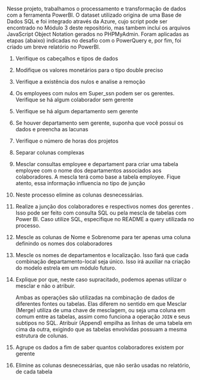 Nesse projeto, trabalhamos o processamento e transformação de dados com a ferramenta PowerBI. O dataset utilizado origina de uma Base de Dados SQL e foi integrado através da Azure, cujo script pode ser encontrado no Módulo 3 deste repositório, mas tambem incluí os arquivos JavaScript Object Notation gerados no PHPMyAdmin. Foram aplicadas as etapas (abaixo) indicadas no desafio com o PowerQuery e, por fim, foi criado um breve relatório no PowerBI.

1. Verifique os cabeçalhos e tipos de dados
2. Modifique os valores monetários para o tipo double preciso
3. Verifique a existência dos nulos e analise a remoção
4. Os employees com nulos em Super_ssn podem ser os gerentes. Verifique se há algum colaborador sem gerente
5. Verifique se há algum departamento sem gerente
6. Se houver departamento sem gerente, suponha que você possui os dados e preencha as lacunas
7. Verifique o número de horas dos projetos
8. Separar colunas complexas
9. Mesclar consultas employee e departament para criar uma tabela employee com o nome dos departamentos associados aos colaboradores. A mescla terá como base a tabela employee. Fique atento, essa informação influencia no tipo de junção
10. Neste processo elimine as colunas desnecessárias.
11. Realize a junção dos colaboradores e respectivos nomes dos gerentes . Isso pode ser feito com consulta SQL ou pela mescla de tabelas com Power BI. Caso utilize SQL, especifique no README a query utilizada no processo.
12. Mescle as colunas de Nome e Sobrenome para ter apenas uma coluna definindo os nomes dos colaboradores
13. Mescle os nomes de departamentos e localização. Isso fará que cada combinação departamento-local seja único. Isso irá auxiliar na criação do modelo estrela em um módulo futuro.
14. Explique por que, neste caso supracitado, podemos apenas utilizar o mesclar e não o atribuir.

    Ambas as operações são utilizadas na combinação de dados de diferentes fontes ou tabelas. Elas diferem no sentido em que Mesclar (Merge) utiliza de uma chave de mesclagem, ou seja uma coluna em comum entre as tabelas, assim como funciona a operação `JOIN` e seus subtipos no SQL. Atribuir (Append) empilha as linhas de uma tabela em cima da outra, exigindo que as tabelas envolvidas possuam a mesma estrutura de colunas.

16. Agrupe os dados a fim de saber quantos colaboradores existem por gerente
17. Elimine as colunas desnecessárias, que não serão usadas no relatório, de cada tabela
